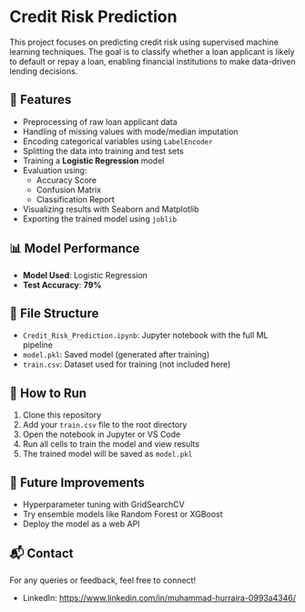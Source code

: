 # Credit Risk Prediction

This project focuses on predicting credit risk using supervised machine learning techniques. The goal is to classify whether a loan applicant is likely to default or repay a loan, enabling financial institutions to make data-driven lending decisions.

## 📌 Features

- Preprocessing of raw loan applicant data
- Handling of missing values with mode/median imputation
- Encoding categorical variables using `LabelEncoder`
- Splitting the data into training and test sets
- Training a **Logistic Regression** model
- Evaluation using:
  - Accuracy Score
  - Confusion Matrix
  - Classification Report
- Visualizing results with Seaborn and Matplotlib
- Exporting the trained model using `joblib`

## 📊 Model Performance

- **Model Used**: Logistic Regression  
- **Test Accuracy**: **79%**

## 📁 File Structure

- `Credit_Risk_Prediction.ipynb`: Jupyter notebook with the full ML pipeline
- `model.pkl`: Saved model (generated after training)
- `train.csv`: Dataset used for training (not included here)

## 🚀 How to Run

1. Clone this repository
2. Add your `train.csv` file to the root directory
3. Open the notebook in Jupyter or VS Code
4. Run all cells to train the model and view results
5. The trained model will be saved as `model.pkl`

## 🧠 Future Improvements

- Hyperparameter tuning with GridSearchCV
- Try ensemble models like Random Forest or XGBoost
- Deploy the model as a web API

## 📬 Contact

For any queries or feedback, feel free to connect!
- LinkedIn: https://www.linkedin.com/in/muhammad-hurraira-0993a4346/

